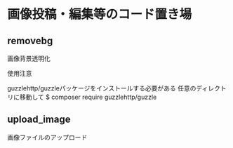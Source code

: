 # 画像投稿・編集等のコード置き場

## removebg

画像背景透明化

使用注意

guzzlehttp/guzzleパッケージをインストールする必要がある
任意のディレクトリに移動して
$ composer require guzzlehttp/guzzle

## upload_image

画像ファイルのアップロード

